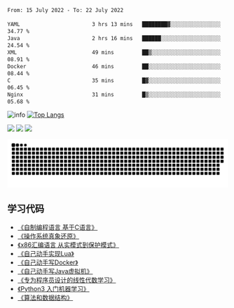 <!--START_SECTION:waka-->

```text
From: 15 July 2022 - To: 22 July 2022

YAML                       3 hrs 13 mins   ████████▓░░░░░░░░░░░░░░░░   34.77 %
Java                       2 hrs 16 mins   ██████░░░░░░░░░░░░░░░░░░░   24.54 %
XML                        49 mins         ██▒░░░░░░░░░░░░░░░░░░░░░░   08.91 %
Docker                     46 mins         ██░░░░░░░░░░░░░░░░░░░░░░░   08.44 %
C                          35 mins         █▓░░░░░░░░░░░░░░░░░░░░░░░   06.45 %
Nginx                      31 mins         █▒░░░░░░░░░░░░░░░░░░░░░░░   05.68 %
```

<!--END_SECTION:waka-->

![info](https://github-readme-stats.vercel.app/api?username=chenlingmin&show_icons=true&count_private=true&hide=prs&theme=default_repocard)
[![Top Langs](https://github-readme-stats.vercel.app/api/top-langs/?username=chenlingmin&layout=compact)](https://github.com/anuraghazra/github-readme-stats)


[![](https://img.shields.io/badge/OS-Arch%20Linux-33aadd?style=flat-square&logo=arch-linux&logoColor=ffffff)](https://www.archlinux.org/)
[![](https://img.shields.io/badge/macOS-Hackintosh-292e33?style=flat-square&logo=apple&logoColor=ffffff)](https://www.tonymacx86.com/)
![](https://visitor-badge.glitch.me/badge?page_id=CasterWx.readme)

![](https://raw.githubusercontent.com/chenlingmin/chenlingmin/main/assets/github-contribution-grid-snake.svg)  

## 学习代码

* [《自制编程语言 基于C语言》](https://github.com/chenlingmin/sparrow)
* [《操作系统真象还原》](https://github.com/chenlingmin/os-learn)
* [《x86汇编语言 从实模式到保护模式》](https://github.com/chenlingmin/x86_assembly)
* [《自己动手实现Lua》](https://github.com/chenlingmin/luago)
* [《自己动手写Docker》](https://github.com/chenlingmin/mydocker)
* [《自己动手写Java虚拟机》](https://github.com/chenlingmin/jvmgo)
* [《专为程序员设计的线性代数学习》](https://github.com/chenlingmin/Play-with-Linear-Algebra)
* [《Python3 入门机器学习》](https://github.com/chenlingmin/python3-ml)
* [《算法和数据结构》](https://github.com/chenlingmin/algorithms)
